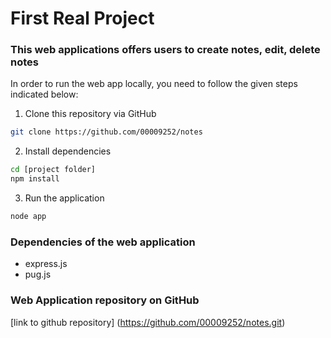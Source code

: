 # First Real Project

### This web applications offers users to create notes, edit, delete notes

In order to run the web app locally, you need to follow the given steps indicated below:

1. Clone this repository via GitHub
```bash
git clone https://github.com/00009252/notes
```
2. Install dependencies
```bash
cd [project folder]
npm install 
```

3. Run the application
```bash
node app
```

### Dependencies of the web application
- express.js
- pug.js

### Web Application repository on GitHub

[link to github repository] (https://github.com/00009252/notes.git)